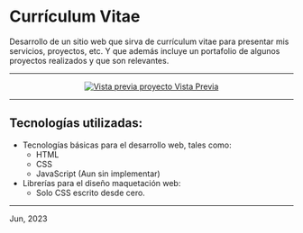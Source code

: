 # Currículum Vitae

Desarrollo de un sitio web que sirva de currículum vitae para presentar mis servicios, proyectos, etc. Y que además
incluye un portafolio de algunos proyectos realizados y que son relevantes.

---

<p align="center">
  <a href="https://cv.uncodigo.com/">
    <img src="https://raw.githubusercontent.com/felipejoq/resume-cv/main/assets/img/preview.jpg"  alt="Vista previa proyecto"/>
    Vista Previa
  </a>
</p>

---

## Tecnologías utilizadas:

- Tecnologías básicas para el desarrollo web, tales como:
    - HTML
    - CSS
    - JavaScript (Aun sin implementar)
- Librerías para el diseño maquetación web:
    - Solo CSS escrito desde cero.

---
Jun, 2023
